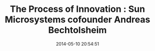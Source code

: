 ---
layout: video-embed
title:  "The Process of Innovation : Sun Microsystems cofounder Andreas Bechtolsheim"
date:   2014-05-10 20:54:51
categories: sun
video-url : https://www.youtube.com/embed/08frKEAtav4
---